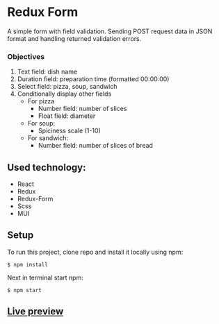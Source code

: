 # Redux Form

A simple form with field validation. 
Sending POST request data in JSON format and 
handling returned validation errors.

### Objectives

1. Text field: dish name 
2. Duration field: preparation time (formatted  00:00:00)
3. Select field: pizza, soup, sandwich
4. Conditionally display other fields
   - For pizza
     - Number field: number of slices
     - Float field: diameter
   - For soup:
     - Spiciness scale (1-10)
   - For sandwich:
     - Number field: number of slices of bread
     
## Used technology:
- React
- Redux
- Redux-Form
- Scss
- MUI

## Setup
To run this project, clone repo and install it locally using npm:

```
$ npm install
```
Next in terminal start npm:
```
$ npm start
```

## [Live preview](https://pages.github.com/)
